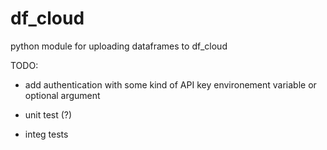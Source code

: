 # df_cloud
python module for uploading dataframes to df_cloud

TODO:

* add authentication with some kind of API key environement variable or optional argument

* unit test (?)

* integ tests
